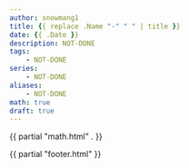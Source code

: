 ```yaml
---
author: snowmang1
title: {{ replace .Name "-" " " | title }}
date: {{ .Date }}
description: NOT-DONE
tags:
    - NOT-DONE
series:
    - NOT-DONE
aliases:
    - NOT-DONE
math: true
draft: true
---
```


{{ partial "math.html" . }}

<!-----------------------Body----------------------->



<!----------------------Footer---------------------->

{{ partial "footer.html" }}
